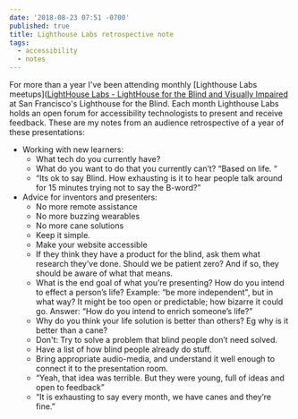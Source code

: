```yaml
---
date: '2018-08-23 07:51 -0700'
published: true
title: Lighthouse Labs retrospective note
tags:
  - accessibility
  - notes
---
```

For more than a year I've been attending monthly [Lighthouse Labs meetups]([LightHouse Labs - LightHouse for the Blind and Visually Impaired](http://lighthouse-sf.org/lighthouse-labs/) at San Francisco's Lighthouse for the Blind. Each month Lighthouse Labs holds an open forum for accessibility technologists to present and receive feedback. These are my notes from an audience retrospective of a year of these presentations: 

- Working with new learners:
	* What tech do you currently have?
	* What do you want to do that you currently can’t? “Based on life. “
	- “Its ok to say Blind. How exhausting is it to hear people talk around for 15 minutes trying not to say the B-word?”
- Advice for inventors and presenters:
	- No more remote assistance
	- No more buzzing wearables
	- No more cane solutions
	- Keep it simple.
	- Make your website accessible
	- If they think they have a product for the blind, ask them what research they’ve done. Should we be patient zero? And if so, they should be aware of what that means.
	- What is the end goal of what you’re presenting? How do you intend to effect a person’s life? Example: “be more independent", but in what way? It might be too open or predictable; how bizarre it could go. Answer: “How do you intend to enrich someone’s life?”
	- Why do you think your life solution is better than others? Eg why is it better than a cane?
	- Don't: Try to solve a problem that blind people don’t need solved.
	- Have a list of how blind people already do stuff.
	- Bring appropriate audio-media, and understand it well enough to connect it to the presentation room.
	- “Yeah, that idea was terrible. But they were young, full of ideas and open to feedback”
	- “It is exhausting to say every month, we have canes and they’re fine.”

